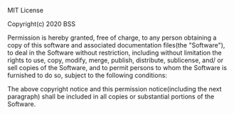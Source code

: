 MIT License

Copyright(c) 2020 BSS

Permission is hereby granted, free of charge, to any person obtaining a copy of this software and associated documentation files(the "Software"), to deal in the Software without restriction, including without limitation the rights to use, copy, modify, merge, publish, distribute, sublicense, and/ or sell copies of the Software, and to permit persons to whom the Software is furnished to do so, subject to the following conditions:

The above copyright notice and this permission notice(including the next paragraph) shall be included in all copies or substantial portions of the Software.
